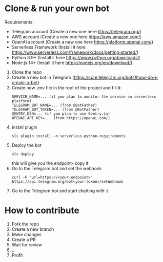 # Clone & run your own bot

Requirements:

- Telegram account (Create a new one here https://telegram.org/)
- AWS account (Create a new one here https://aws.amazon.com/)
- OpenAI account (Create a new one here https://platform.openai.com/)
- Serverless Framework (Install it here https://www.serverless.com/framework/docs/getting-started/)
- Python 3.9+ (Install it here https://www.python.org/downloads/)
- Node.js 14+ (Install it here https://nodejs.org/en/download/)

1. Clone the repo
2. Create a new bot in Telegram (https://core.telegram.org/bots#how-do-i-create-a-bot)
3. Create new .env file in the root of the project and fill it:
   ```
   SERVICE_NAME=... (if you plan to monitor the service on serverless platform)
   TELEGRAM_BOT_NAME=... (from @BotFather)
   TELEGRAM_BOT_TOKEN=... (from @BotFather)
   SENTRY_DSN=... (if you plan to use Sentry.io)
   OPENAI_API_KEY=... (from https://openai.com/)
   ```
4. install plugin
   ```
   sls plugin install -n serverless-python-requirements
   ```
5. Deploy the bot
   ```
   sls deploy
   ```
   this will give you the endpoint- copy it
6. Go to the Telegram bot and set the webhook
   ```
   curl -F "url=https://<your-endpoint>" https://api.telegram.org/bot<your-token>/setWebhook
   ```
7. Go to the Telegram bot and start chatting with it


# How to contribute

1. Fork the repo
2. Create a new branch
3. Make changes
4. Create a PR
5. Wait for review
6. ...
7. Profit
